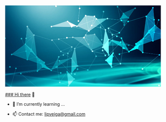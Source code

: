 ![Cover](https://github.com/LipDesigns/LipDesigns/blob/main/img/285823f61c7ed73.jpg)

<u>### Hi there</u> 👋

- 🌱 I’m currently learning ...

- 📫 Contact me: lipveiga@gmail.com 
